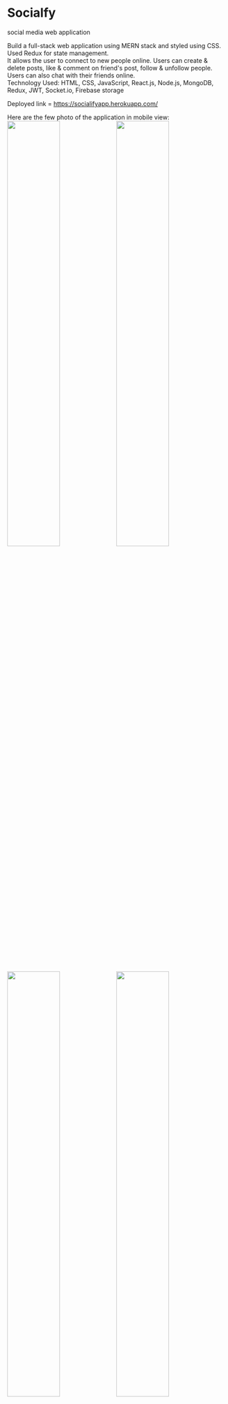 # Socialfy
social media web application

Build a full-stack web application using MERN stack and styled using CSS. Used Redux for state management.       
It allows the user to connect to new people online. Users can create & delete posts, like & comment on friend's post, follow & unfollow people. Users can also chat with their friends online.   
Technology Used: HTML, CSS, JavaScript, React.js, Node.js, MongoDB, Redux, JWT, Socket.io, Firebase storage

Deployed  link = https://socialifyapp.herokuapp.com/

Here are the few photo of the application in mobile view: 
<img src="https://user-images.githubusercontent.com/66094890/208282679-5d612bdb-98ab-4080-ba27-94ad87b456f8.jpeg" width=49% height=50%>
<img src="https://user-images.githubusercontent.com/66094890/208282695-134b44e4-a810-409b-b9af-be24836ba5f9.jpeg" width=49% height=50%>
<img src="https://user-images.githubusercontent.com/66094890/208282697-5cfa893e-2451-425a-b034-ff60b5170866.jpeg" width=49% height=50%>
<img src="https://user-images.githubusercontent.com/66094890/208282699-af09c2de-ee8c-429e-9223-8fa93ba71cb8.jpeg" width=49% height=50%>
<img src="https://user-images.githubusercontent.com/66094890/208282702-02c53358-c07e-4e05-96c2-dfba755fc36b.jpeg" width=49% height=50%>
<img src="https://user-images.githubusercontent.com/66094890/208282707-3a9eab78-4995-44f1-a368-555aa826edcd.jpeg" width=49% height=50%>
<img src="https://user-images.githubusercontent.com/66094890/208282708-5433e8b4-72f9-4aa6-a9d2-33642c213c48.jpeg" width=49% height=50%>
